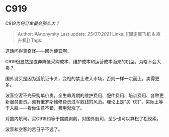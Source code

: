 # C919
*C919为何订单量会那么大？*

> Author: #Anonymity 
Last update: *25/07/2021* 
Links: [[固定翼飞机 & 直升机]] 
Tags:    

这话问得真奇怪——因为便宜啊。

C919很显然是直奔降低采购成本、维护成本和运营成本而来的机型。为啥不会大卖？

国外没买是因为适航证卡关，变相的禁止进入市场，否则一样一哄而上，卖得更多。

波音空客不光采购单价贵，全生命周期的维护费用、配件费用、培训费用、各种更新服务更贵。颇有俄罗斯维修费贵过军舰钱的风范。理论上是“买飞机”，实际上等于入股——看你生意不错，费用就涨了。

对国内航司，买C919约等于摆脱剥削，对国外航司，至少也可以算松了松绞索。

波音和空客的苦日子不远了。

  
